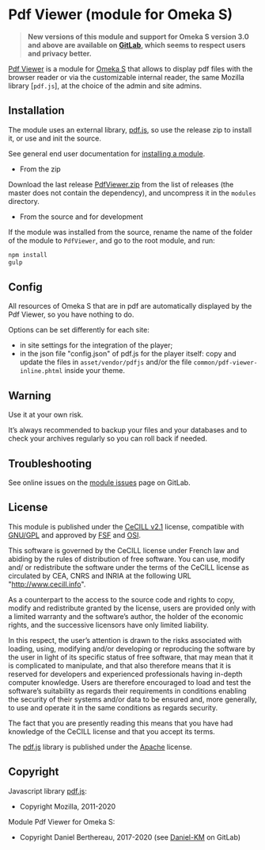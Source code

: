Pdf Viewer (module for Omeka S)
===============================

> __New versions of this module and support for Omeka S version 3.0 and above
> are available on [GitLab], which seems to respect users and privacy better.__

[Pdf Viewer] is a module for [Omeka S] that allows to display pdf files
with the browser reader or via the customizable internal reader, the same Mozilla
library [`pdf.js`], at the choice of the admin and site admins.


Installation
------------

The module uses an external library, [pdf.js], so use the release zip to
install it, or use and init the source.

See general end user documentation for [installing a module].

* From the zip

Download the last release [PdfViewer.zip] from the list of releases (the
master does not contain the dependency), and uncompress it in the `modules`
directory.

* From the source and for development

If the module was installed from the source, rename the name of the folder of
the module to `PdfViewer`, and go to the root module, and run:

```sh
npm install
gulp
```


Config
------

All resources of Omeka S that are in pdf are automatically displayed by the
Pdf Viewer, so you have nothing to do.

Options can be set differently for each site:

- in site settings for the integration of the player;
- in the json file "config.json" of pdf.js for the player itself: copy and
  update the files in `asset/vendor/pdfjs` and/or the file `common/pdf-viewer-inline.phtml`
  inside your theme.


Warning
-------

Use it at your own risk.

It’s always recommended to backup your files and your databases and to check
your archives regularly so you can roll back if needed.


Troubleshooting
---------------

See online issues on the [module issues] page on GitLab.


License
-------

This module is published under the [CeCILL v2.1] license, compatible with
[GNU/GPL] and approved by [FSF] and [OSI].

This software is governed by the CeCILL license under French law and abiding by
the rules of distribution of free software. You can use, modify and/ or
redistribute the software under the terms of the CeCILL license as circulated by
CEA, CNRS and INRIA at the following URL "http://www.cecill.info".

As a counterpart to the access to the source code and rights to copy, modify and
redistribute granted by the license, users are provided only with a limited
warranty and the software’s author, the holder of the economic rights, and the
successive licensors have only limited liability.

In this respect, the user’s attention is drawn to the risks associated with
loading, using, modifying and/or developing or reproducing the software by the
user in light of its specific status of free software, that may mean that it is
complicated to manipulate, and that also therefore means that it is reserved for
developers and experienced professionals having in-depth computer knowledge.
Users are therefore encouraged to load and test the software’s suitability as
regards their requirements in conditions enabling the security of their systems
and/or data to be ensured and, more generally, to use and operate it in the same
conditions as regards security.

The fact that you are presently reading this means that you have had knowledge
of the CeCILL license and that you accept its terms.

The [pdf.js] library is published under the [Apache] license.


Copyright
---------

Javascript library [pdf.js]:

* Copyright Mozilla, 2011-2020

Module Pdf Viewer for Omeka S:

* Copyright Daniel Berthereau, 2017-2020 (see [Daniel-KM] on GitLab)


[Pdf Viewer]: https://gitlab.com/Daniel-KM/Omeka-S-module-PdfViewer
[Omeka S]: https://omeka.org/s
[pdf.js]: https://mozilla.github.io/pdf.js
[installing a module]: http://dev.omeka.org/docs/s/user-manual/modules/#installing-modules
[PdfViewer.zip]: https://gitlab.com/Daniel-KM/Omeka-S-module-PdfViewer/-/releases
[module issues]: https://gitlab.com/Daniel-KM/Omeka-S-module-PdfViewer/-/issues
[CeCILL v2.1]: https://www.cecill.info/licences/Licence_CeCILL_V2.1-en.html
[GNU/GPL]: https://www.gnu.org/licenses/gpl-3.0.html
[FSF]: https://www.fsf.org
[OSI]: http://opensource.org
[Apache]: https://github.com/mozilla/pdf.js/blob/master/LICENSE
[GitLab]: https://gitlab.com/Daniel-KM
[Daniel-KM]: https://gitlab.com/Daniel-KM "Daniel Berthereau"
